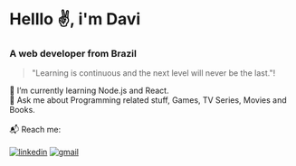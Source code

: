 # Helllo ✌, i'm Davi
### A web developer from Brazil

> "Learning is continuous and the next level will never be the last."!

🌱 I’m currently learning Node.js and React. <br>
💬 Ask me about Programming related stuff, Games, TV Series, Movies and Books. <br>
<br>
📬 Reach me: <br>
<br>
[![linkedin](https://img.shields.io/badge/-Davi_Fonseca-blue?style=flat-square&logo=Linkedin&logoColor=white/)](https://www.linkedin.com/in/davibrandao18) [![gmail](https://img.shields.io/badge/-contact_me-c14438?style=flat-square&logo=Gmail&logoColor=white)](mailto:davi.brandao.fonseca@gmail.com)
